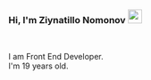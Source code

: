 ### Hi, I'm Ziynatillo Nomonov <img src="https://media.giphy.com/media/hvRJCLFzcasrR4ia7z/giphy.gif" width="25px" >
<br />

I am Front End Developer.  
I'm 19 years old.
